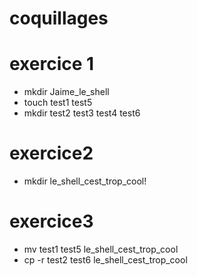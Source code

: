 #  coquillages 

# exercice 1

- mkdir Jaime_le_shell
- touch test1 test5
- mkdir test2 test3 test4 test6

# exercice2 

- mkdir le_shell_cest_trop_cool!

# exercice3

- mv test1 test5 le_shell_cest_trop_cool
- cp -r  test2 test6 le_shell_cest_trop_cool
